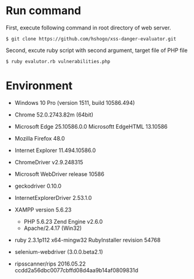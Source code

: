 # Run command
First, execute following command in root directory of web server.

```
$ git clone https://github.com/hshogo/xss-danger-evaluator.git
```

Second, excute ruby script with second argument, target file of PHP file


```
$ ruby evalutor.rb vulnerabilities.php
```

# Environment

- Windows 10 Pro (version 1511, build 10586.494)

- Chrome 52.0.2743.82m (64bit)
- Microsoft Edge 25.10586.0.0 Microsoftt EdgeHTML 13.10586
- Mozilla Firefox 48.0
- Internet Explorer 11.494.10586.0

- ChromeDriver v2.9.248315
- Microsoft WebDriver release 10586
- geckodriver 0.10.0
- InternetExplorerDriver 2.53.1.0

- XAMPP version 5.6.23
  - PHP 5.6.23 Zend Engine v2.6.0
  - Apache/2.4.17 (Win32)

- ruby 2.3.1p112 x64-mingw32 RubyInstaller revision 54768
- selenium-webdriver (3.0.0.beta2.1)

- ripsscanner/rips 2016.05.22 ccdd2a56dbc0077cbffd08d4aa9b14af0809831d
